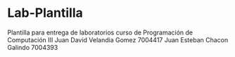 # Lab-Plantilla
Plantilla para entrega de laboratorios curso de Programación de Computación III
Juan David Velandia Gomez 7004417
Juan Esteban Chacon Galindo 7004393
